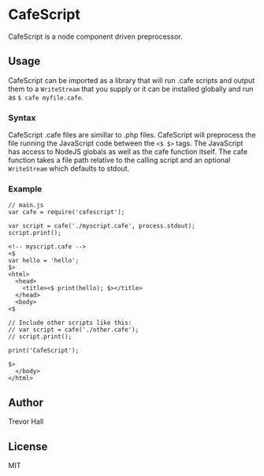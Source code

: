 # CafeScript
CafeScript is a node component driven preprocessor.

## Usage
CafeScript can be imported as a library that will run .cafe scripts and output them to a `WriteStream` that you supply or it can be installed globally and run as `$ cafe myfile.cafe`.

### Syntax
CafeScript .cafe files are simillar to .php files.  CafeScript will preprocess the file running the JavaScript code between the `<$ $>` tags.  The JavaScript has access to NodeJS globals as well as the cafe function itself.  The cafe function takes a file path relative to the calling script and an optional `WriteStream` which defaults to stdout.

### Example
```
// main.js
var cafe = require('cafescript');

var script = cafe('./myscript.cafe', process.stdout);
script.print();
```

```
<!-- myscript.cafe -->
<$
var hello = 'hello';
$>
<html>
  <head>
    <title><$ print(hello); $></title>
  </head>
  <body>
<$

// Include other scripts like this:
// var script = cafe('./other.cafe');
// script.print();

print('CafeScript');

$>
  </body>
</html>
```

## Author
Trevor Hall

## License
MIT
